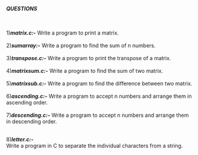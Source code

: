 ***QUESTIONS***<br />
<br />
<br />


1)***matrix.c:-***
             Write a program to print a matrix.<br />
             <br />
2)***sumarray:-***
             Write a program to find the sum of n numbers.<br />
       <br />
3)***transpose.c:-***
             Write a program to print the transpose of a matrix.<br />
             <br />
4)***matrixsum.c:-***
              Write a program to find the sum of two matrix.<br />
              <br />
5)***matrixsub.c:-***
               Write a program to find the difference between two matrix.<br />
               <br />
6)***ascending.c:-***
               Write a program to accept n numbers and arrange them in ascending order.<br />
               <br />
7)***descending.c:-***
                Write a program to accept n numbers and arrange them in descending order.<br />
                <br />

 8)***letter.c:-***               
               Write a program in C to separate the individual characters from a string.<br />
<br />
